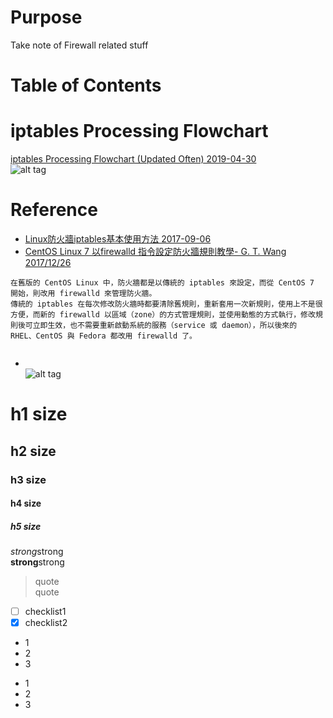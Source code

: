 # Purpose
Take note of Firewall related stuff

# Table of Contents  


# iptables Processing Flowchart
[iptables Processing Flowchart (Updated Often) 2019-04-30](https://stuffphilwrites.com/2014/09/iptables-processing-flowchart/?fbclid=IwAR2989xeRLAkhGYfMOiu9GIJN5kfGFa26OIw_2-Xol1iYx9-MuZXiDx9_Hs)  
![alt tag](https://stuffphilwrites.com/wp-content/uploads/2014/09/FW-IDS-iptables-Flowchart-v2019-04-30-1-768x978.png)


# Reference

* [Linux防火牆iptables基本使用方法 2017-09-06](https://stackoverflow.max-everyday.com/2017/09/linux-firewall-iptables/)
* [CentOS Linux 7 以firewalld 指令設定防火牆規則教學- G. T. Wang 2017/12/26](https://blog.gtwang.org/linux/centos-7-firewalld-command-setup-tutorial/)
```  
在舊版的 CentOS Linux 中，防火牆都是以傳統的 iptables 來設定，而從 CentOS 7 開始，則改用 firewalld 來管理防火牆。
傳統的 iptables 在每次修改防火牆時都要清除舊規則，重新套用一次新規則，使用上不是很方便，而新的 firewalld 以區域（zone）的方式管理規則，並使用動態的方式執行，修改規則後可立即生效，也不需要重新啟動系統的服務（service 或 daemon），所以後來的 RHEL、CentOS 與 Fedora 都改用 firewalld 了。
```  

```  

```  

* []()  
![alt tag]()

# h1 size

## h2 size

### h3 size

#### h4 size

##### h5 size

*strong*strong  
**strong**strong  

> quote  
> quote

- [ ] checklist1
- [x] checklist2

* 1
* 2
* 3

- 1
- 2
- 3
